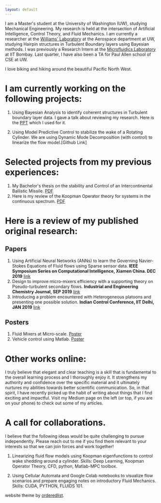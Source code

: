 ```yaml
---
layout: default
---
```


I am a Master's student at the University of Washington (UW), studying Mechanical Engineering. My research is held at the intersection of Artificial Intelligence, Control Theory, and Fluid Mechanics. I am currently a researcher at the [Williams' Laboratory](https://www.williamslaboratory.com/) at the Aerospace department at UW, studying Hairpin structures in Turbulent Boundary layers using Bayesian methods. I was previously a Research Intern at the [Microfluidics Laboratory](https://www.me.iitb.ac.in/~amit.agrawal/) at IIT Bombay. Last quarter, I have also been a TA for Paul Allen school of CSE at UW. 

I love biking and hiking around the beautiful Pacific North West.

# I am currently working on the following projects:

1. Using Bayesian Analysis to identify coherent structures in Turbulent boundary layer data. I gave a talk about reviewing my research. Here is the [PPT](https://github.com/kommalapatisahil/kommalapatisahil.github.io/blob/master/files/OwenLabPPT_5_27.pptx) which I used for it.

2. Using Model Predictive Control to stabilize the wake of a Rotating Cylinder. We are using Dynamic Mode Decomposition (with control) to linearize the flow model.[Github Link]

# Selected projects from my previous experiences:

1. My Bachelor's thesis on the stability and Control of an Intercontinental Ballistic Missile. [PDF](https://github.com/kommalapatisahil/kommalapatisahil.github.io/blob/master/files/Sahil_Kommalapati_SE422_Report(2).pdf)
2. Here is my review of the Koopman Operator theory for systems in the continuous spectrum. [PDF](https://github.com/kommalapatisahil/kommalapatisahil.github.io/blob/master/files/ME599_Lusch2018_1926528(3).pdf)


# Here is a review of my published original research:

## Papers
1. Using Artificial Neural Networks (ANNs) to learn the Governing Navier-Stokes Equations of Fluid flows using Sparse sensor data. **IEEE Symposium Series on Computational Intelligence, Xiamen China. DEC 2019** [link](https://ieeexplore.ieee.org/abstract/document/9003058)
2. Design to improve micro-mixers efficiency with a supporting theory on Pseudo-turbulent secondary flows. **Industrial and Engineering Chemistry Journal, SEP 2019** [link](https://pubs.acs.org/doi/abs/10.1021/acs.iecr.9b05276)
3. Introducing a problem encountered with Heterogeneous platoons and presenting one possible solution. **Indian Control Conference, IIT Delhi, JAN 2019** [link](https://ieeexplore.ieee.org/document/8715606)

## Posters
1. Fluid Mixers at Micro-scale. [Poster](https://github.com/kommalapatisahil/kommalapatisahil.github.io/blob/master/files/MEC_URS_2018_Kommalapati_sahil.pdf)
2. Vehicle control using Matlab. [Poster](https://github.com/kommalapatisahil/kommalapatisahil.github.io/blob/master/files/Sahil_Kommalapati_MEC_URS_2018.pdf)
 

# Other works online:

I truly believe that elegant and clear teaching is a skill that is fundamental to the overall learning process and I thoroughly enjoy it. It strengthens my authority and confidence over the specific material and it ultimately nurtures my abilities towards better scientific communication. So, in that spirit, I have recently picked up the habit of writing about things that I find exciting and impactful. Visit my Medium page on the left (or top, if you are on your phone) to check out some of my articles.


# A call for collaborations.

I believe that the following ideas would be quite challenging to pursue independently. Please reach out to me if you find them relevant to your interests so that we can join forces and work together!

1. Linearizing fluid flow models using Koopman eigenfunctions to control wake shedding around a cylinder. Skills: Deep Learning, Koopman Operator Theory, CFD, python, Matlab-MPC toolbox.

2. Using Cellular Automata and Google Colab notebooks to visualize flow scenarios and prepare engaging notes on introductory Fluid Mechanics. Skills: CUDA, PYTHON, FLUIDS 101.  


website theme by [orderedlist](https://github.com/orderedlist).
